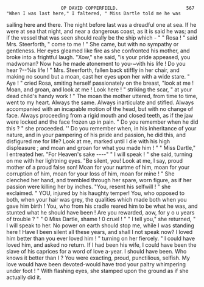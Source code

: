                         OP DAVID COPPERFIELD.                         567
    "When I was last here," I faltered, " Miss Dartle told me he was
sailing here and there. The night before last was a dreadful one at sea.
If he were at sea that night, and near a dangerous coast, as it is said
he was; and if the vessel that was seen should really be the ship
which -        "
    " Rosa ! " said Mrs. Steerforth, " come to me ! "
    She came, but with no sympathy or gentleness. Her eyes gleamed
like fire as she confronted his mother, and broke into a frightful laugh.
    "Xow," she said, "is your pride appeased, you madwoman? Now
has he made atonement to you-~vith            his life ! Do you hear ?--%is
life ! "
    Mrs. Steerforth, fallen back stiffly in her chair, and making no sound
but a moan, cast her eyes upon her with a wide stare.
    " Aye ! " cried Rosa, smiting herself passionately on the breast, "look
at me ! Moan, and groan, and look at me ! Look here ! " striking the
 scar, " at your dead child's handy work ! "
    The moan the mother uttered, from time to time, went to my heart.
 Always the same. Always inarticulate and stifled. Always accompanied
 with an incapable motion of the head, but with no change of face.
Always proceeding from a rigid mouth and closed teeth, as if the jaw
were locked and the face frozen up in pain.
     " Do you remember when he did this ? " she proceeded. '' Do you
remember when, in his inheritance of your nature, and in your pampering
 of his pride and passion, he did this, and disfigured me for life? Look
 at me, marked until I die with his high displeasure ; and moan and groan
 for what you made him ! "
     " Miss Dartle," I entreated her. "For Heaven's sake ----"
     " I will speak ! " she said, turning on me with her lightning eyes. "Be
 silent, you! Look at me, I say, proud mother of a proud false son!
 Moan for your nurtme of him, moan for your corruption of him, moan for
 your loss of him, moan for mine ! "
     She clenched her hand, and trembled through her spare, worn figure,
 as if her passion were killing her by inches.
     "You, resent his selfwill ! " she exclaimed. " YOU, injured by his
 haughty temper! You, who opposed to both, when your hair was grey,
 the qualities which made both when you gave him birth ! You, who from
 his cradle reared him to be what he was, and stunted what he should
 have been ! Are you rewarded, aow, for y o u years of trouble ? "
     " 0 Miss Dartle, shame ! 0 cruel ! "
     " I tell you," she returned, " I will speak to her. No power on earth
 should stop me, while I was standing here ! Have I been silent all these
 years, and shall I not speak now? I loved him better than you ever
 loved him ! " turning on her fiercely. " I could have loved him, and
 asked no return. If I had been his wife, I could have been the slave of
 his caprices for a word of love a-year. I should have been. Who knows
 it better than I ? You were exacting, proud, punctilious, selfish. My
 love would have been devoted-would have trod your paltry whimpering
 under foot ! "
     With flashing eyes, she stamped upon the ground as if she actually
 did it.
